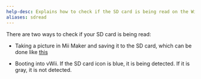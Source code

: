 ```yaml
---
help-desc: Explains how to check if the SD card is being read on the Wii U
aliases: sdread
---
```

There are two ways to check if your SD card is being read:

- Taking a picture in Mii Maker and saving it to the SD card, which can be done like [this](https://en-americas-support.nintendo.com/app/answers/detail/a_id/1722/~/how-to-save-a-mii-as-a-photo)

- Booting into vWii. If the SD card icon is blue, it is being detected. If it is gray, it is not detected.
